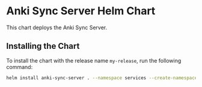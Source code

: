 # Anki Sync Server Helm Chart

This chart deploys the Anki Sync Server.

## Installing the Chart

To install the chart with the release name `my-release`, run the following command:

```bash
helm install anki-sync-server . --namespace services --create-namespace
```
